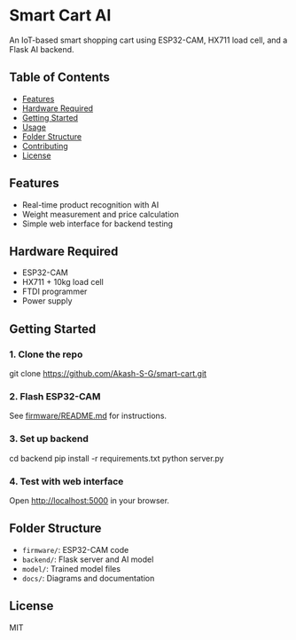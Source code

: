 # Smart Cart AI

An IoT-based smart shopping cart using ESP32-CAM, HX711 load cell, and a Flask AI backend.

## Table of Contents
- [Features](#features)
- [Hardware Required](#hardware-required)
- [Getting Started](#getting-started)
- [Usage](#usage)
- [Folder Structure](#folder-structure)
- [Contributing](#contributing)
- [License](#license)

## Features
- Real-time product recognition with AI
- Weight measurement and price calculation
- Simple web interface for backend testing

## Hardware Required
- ESP32-CAM
- HX711 + 10kg load cell
- FTDI programmer
- Power supply

## Getting Started

### 1. Clone the repo
git clone https://github.com/Akash-S-G/smart-cart.git

### 2. Flash ESP32-CAM
See [firmware/README.md](firmware/README.md) for instructions.

### 3. Set up backend
cd backend
pip install -r requirements.txt
python server.py

### 4. Test with web interface
Open [http://localhost:5000](http://localhost:5000) in your browser.

## Folder Structure
- `firmware/`: ESP32-CAM code
- `backend/`: Flask server and AI model
- `model/`: Trained model files
- `docs/`: Diagrams and documentation

## License
MIT
